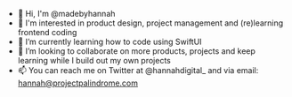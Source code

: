 - 👋 Hi, I'm @madebyhannah 
- 👀 I'm interested in product design, project management and (re)learning frontend coding
- 🌱 I’m currently learning how to code using SwiftUI
- 💞️ I’m looking to collaborate on more products, projects and keep learning while I build out my own projects
- 📫 You can reach me on Twitter at @hannahdigital_ and via email: hannah@projectpalindrome.com

<!---
madebyhannah/madebyhannah is a ✨ special ✨ repository because its `README.md` (this file) appears on your GitHub profile.
You can click the Preview link to take a look at your changes.
--->
